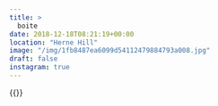 ```yaml
---
title: >
  boite
date: 2018-12-18T08:21:19+00:00
location: "Herne Hill"
image: "/img/1fb8487ea6099d54112479884793a008.jpg"
draft: false
instagram: true
---
```


{{<photo src="/img/1fb8487ea6099d54112479884793a008.jpg">}}
